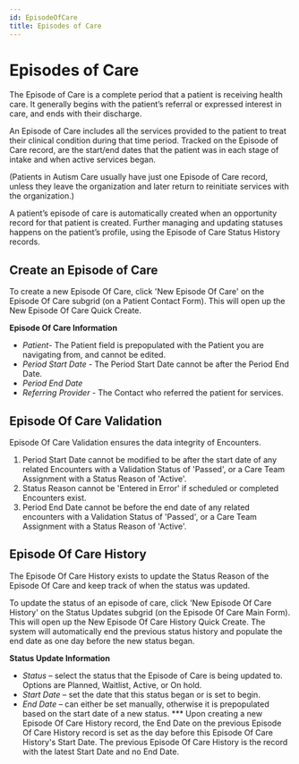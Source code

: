 ```yaml
---
id: EpisodeOfCare
title: Episodes of Care
---
```


# Episodes of Care 
The Episode of Care is a complete period that a patient is receiving health care. It generally begins with the patient’s referral or expressed interest in care, and ends with their discharge. 

An Episode of Care includes all the services provided to the patient to treat their clinical condition during that time period. Tracked on the Episode of Care record, are the start/end dates that the patient was in each stage of intake and when active services began. 

(Patients in Autism Care usually have just one Episode of Care record, unless they leave the organization and later return to reinitiate services with the organization.)

A patient’s episode of care is automatically created when an opportunity record for that patient is created. Further managing and updating statuses happens on the patient’s profile, using the Episode of Care Status History records.

## Create an Episode of Care

To create a new Episode Of Care, click 'New Episode Of Care' on the Episode Of Care subgrid (on a Patient Contact Form). This will open up the New Episode Of Care Quick Create.

**Episode Of Care Information**
- *Patient*- The Patient field is prepopulated with the Patient you are navigating from, and cannot be edited.
- *Period Start Date* - The Period Start Date cannot be after the Period End Date. 
- *Period End Date*
- *Referring Provider* - The Contact who referred the patient for services.

## Episode Of Care Validation

Episode Of Care Validation ensures the data integrity of Encounters.

1. Period Start Date cannot be modified to be after the start date of any related Encounters with a Validation Status of 'Passed', or a Care Team Assignment with a Status Reason of 'Active'.
2. Status Reason cannot be 'Entered in Error' if scheduled or completed Encounters exist.
3. Period End Date cannot be before the end date of any related encounters with a Validation Status of 'Passed', or a Care Team Assignment with a Status Reason of 'Active'.

## Episode Of Care History

The Episode Of Care History exists to update the Status Reason of the Episode Of Care and keep track of when the status was updated.

To update the status of an episode of care, click 'New Episode Of Care History' on the Status Updates subgrid (on the Episode Of Care Main Form). This will open up the New Episode Of Care History Quick Create. The system will automatically end the previous status history and populate the end date as one day before the new status began.

**Status Update Information**
- *Status* – select the status that the Episode of Care is being updated to. Options are Planned, Waitlist, Active, or On hold.
- *Start Date* – set the date that this status began or is set to begin.
- *End Date* – can either be set manually, otherwise it is prepopulated based on the start date of a new status.
*** Upon creating a new Episode Of Care History record, the End Date on the previous Episode Of Care History record is set as the day before this Episode Of Care History's Start Date. The previous Episode Of Care History is the record with the latest Start Date and no End Date. 

